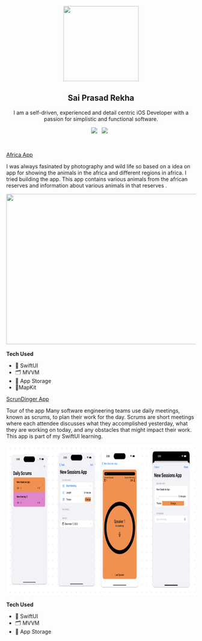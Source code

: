 <p align="center">
  <img src="https://github.com/saipras/sai-prasad-rekha-ios-portfolio/assets/36514385/da29020f-ad3e-43a7-b761-5fe3deba2c74" width="200" height="200">
</p>

<h2 align="center">Sai Prasad Rekha</h2>
<p align="center">I am a self-driven, experienced and detail centric iOS Developer with a passion for simplistic and functional software.</p>
<p align="center">
  <a href="https://www.linkedin.com/in/sai-prasad-rekha/"><img src="https://img.shields.io/static/v1?label=LinkedIn&message=saiprasad&color=blue&style=for-the-badge&logo=linkedin&logoColor=white"></a>&nbsp;&nbsp;
  <a href="https://github.com/saipras/sai-prasad-rekha-ios-portfolio/blob/main/sai_prasad_resume.pdf"><img src="https://img.shields.io/static/v1?label=Resume&message=Download%20CV&color=green&style=for-the-badge"></a>&nbsp;&nbsp;
</p><br>

 <a href = "https://github.com/saipras/AfricaApp" > Africa App </a>

I was always fasinated by photography and wild life so based on a idea on app for showing the animals in the africa and different regions in africa. I tried building the app. This app contains various animals from the african reserves and information about various animals in that reserves . 

 <img src="https://github.com/saipras/sai-prasad-rekha-ios-portfolio/assets/36514385/8d4c1b8a-618f-4708-9227-4d4661b0876c" width="2000" height="400">


 **Tech Used**
 
- 🎨 SwiftUI
- 🗂️ MVVM
- 💾 App Storage
- 📍MapKit

 <a href = "https://github.com/saipras/ScrumdingerApp" > ScrunDinger App </a>

Tour of the app Many software engineering teams use daily meetings, known as scrums, to plan their work for the day. Scrums are short meetings where each attendee discusses what they accomplished yesterday, what they are working on today, and any obstacles that might impact their work. This app is part of my  SwiftUI learning. 

<img src = "https://github.com/saipras/sai-prasad-rekha-ios-portfolio/blob/main/Images/ScrumDinger%20App.png" width = "2000" height = "400" >

**Tech Used**
 
- 🎨 SwiftUI
- 🗂️ MVVM
- 💾 App Storage

